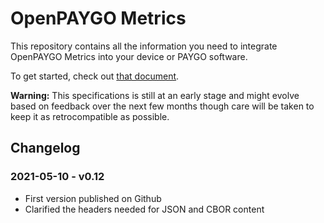 # OpenPAYGO Metrics

This repository contains all the information you need to integrate OpenPAYGO Metrics into your device or PAYGO software. 

To get started, check out [that document](https://github.com/openpaygo/metrics/blob/main/OpenPAYGO%20Metrics%20-%20API%20Specifications.pdf).

**Warning:** This specifications is still at an early stage and might evolve based on feedback over the next few months though care will be taken to keep it as retrocompatible as possible. 

## Changelog

### 2021-05-10 - v0.12
- First version published on Github
- Clarified the headers needed for JSON and CBOR content
